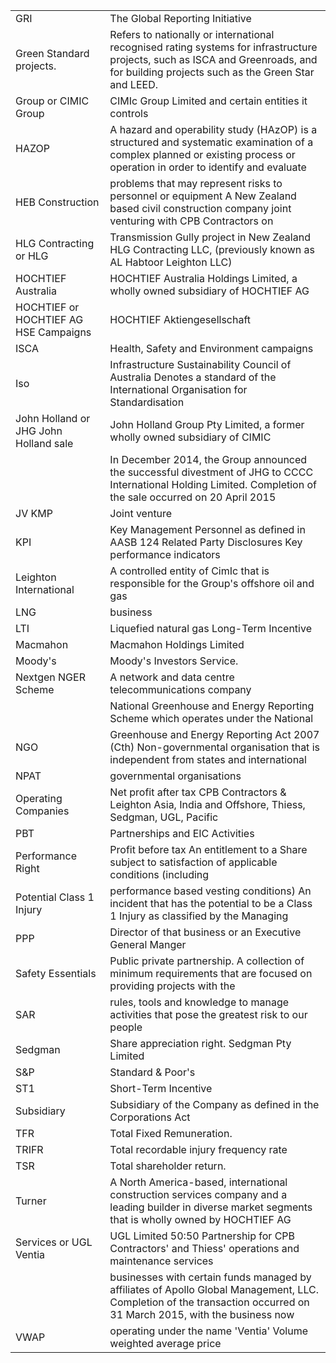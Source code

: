 <table><tr><td>GRI</td><td>The Global Reporting Initiative</td></tr><tr><td>Green Standard projects.</td><td>Refers to nationally or international recognised rating systems for infrastructure projects, such as ISCA and Greenroads, and for building projects such as the Green Star and LEED.</td></tr><tr><td>Group or CIMIC Group</td><td>CIMIc Group Limited and certain entities it controls</td></tr><tr><td>HAZOP</td><td>A hazard and operability study (HAzOP) is a structured and systematic examination of a complex planned or existing process or operation in order to identify and evaluate</td></tr><tr><td>HEB Construction</td><td>problems that may represent risks to personnel or equipment A New Zealand based civil construction company joint venturing with CPB Contractors on</td></tr><tr><td>HLG Contracting or HLG</td><td>Transmission Gully project in New Zealand HLG Contracting LLC, (previously known as AL Habtoor Leighton LLC)</td></tr><tr><td>HOCHTIEF Australia</td><td>HOCHTIEF Australia Holdings Limited, a wholly owned subsidiary of HOCHTIEF AG</td></tr><tr><td>HOCHTIEF or HOCHTIEF AG HSE Campaigns</td><td>HOCHTIEF Aktiengesellschaft</td></tr><tr><td>ISCA</td><td>Health, Safety and Environment campaigns</td></tr><tr><td>Iso</td><td>Infrastructure Sustainability Council of Australia Denotes a standard of the International Organisation for Standardisation</td></tr><tr><td>John Holland or JHG John Holland sale</td><td> John Holland Group Pty Limited, a former wholly owned subsidiary of CIMIC</td></tr><tr><td></td><td>In December 2014, the Group announced the successful divestment of JHG to CCCC International Holding Limited. Completion of the sale occurred on 20 April 2015</td></tr><tr><td>JV KMP</td><td> Joint venture</td></tr><tr><td>KPI</td><td>Key Management Personnel as defined in AASB 124 Related Party Disclosures Key performance indicators</td></tr><tr><td>Leighton International</td><td>A controlled entity of CimIc that is responsible for the Group&#x27;s offshore oil and gas</td></tr><tr><td>LNG</td><td>business</td></tr><tr><td>LTI</td><td>Liquefied natural gas Long-Term Incentive</td></tr><tr><td>Macmahon</td><td> Macmahon Holdings Limited</td></tr><tr><td>Moody&#x27;s</td><td>Moody&#x27;s Investors Service.</td></tr><tr><td>Nextgen NGER Scheme</td><td>A network and data centre telecommunications company</td></tr><tr><td></td><td>National Greenhouse and Energy Reporting Scheme which operates under the National</td></tr><tr><td>NGO</td><td>Greenhouse and Energy Reporting Act 2007 (Cth) Non-governmental organisation that is independent from states and international</td></tr><tr><td>NPAT</td><td> governmental organisations</td></tr><tr><td>Operating Companies</td><td>Net profit after tax CPB Contractors &amp; Leighton Asia, India and Offshore, Thiess, Sedgman, UGL, Pacific</td></tr><tr><td>PBT</td><td>Partnerships and EIC Activities</td></tr><tr><td>Performance Right</td><td>Profit before tax An entitlement to a Share subject to satisfaction of applicable conditions (including</td></tr><tr><td> Potential Class 1 Injury</td><td>performance based vesting conditions) An incident that has the potential to be a Class 1 Injury as classified by the Managing</td></tr><tr><td>PPP</td><td>Director of that business or an Executive General Manger</td></tr><tr><td>Safety Essentials</td><td>Public private partnership. A collection of minimum requirements that are focused on providing projects with the</td></tr><tr><td> SAR</td><td>rules, tools and knowledge to manage activities that pose the greatest risk to our people</td></tr><tr><td> Sedgman</td><td>Share appreciation right. Sedgman Pty Limited</td></tr><tr><td>S&amp;P</td><td>Standard &amp; Poor&#x27;s</td></tr><tr><td> ST1</td><td> Short-Term Incentive</td></tr><tr><td> Subsidiary</td><td> Subsidiary of the Company as defined in the Corporations Act</td></tr><tr><td>TFR</td><td>Total Fixed Remuneration.</td></tr><tr><td>TRIFR</td><td> Total recordable injury frequency rate</td></tr><tr><td>TSR</td><td>Total shareholder return.</td></tr><tr><td>Turner</td><td>A North America-based, international construction services company and a leading builder in diverse market segments that is wholly owned by HOCHTIEF AG</td></tr><tr><td>Services or UGL Ventia</td><td>UGL Limited 50:50 Partnership for CPB Contractors&#x27; and Thiess&#x27; operations and maintenance services</td></tr><tr><td></td><td>businesses with certain funds managed by affiliates of Apollo Global Management, LLC. Completion of the transaction occurred on 31 March 2015, with the business now</td></tr><tr><td>VWAP</td><td>operating under the name &#x27;Ventia&#x27; Volume weighted average price</td></tr></table>